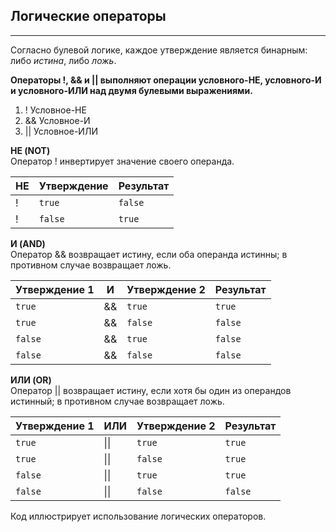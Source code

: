 ## Логические операторы
***
Согласно булевой логике, каждое утверждение является бинарным: либо *истина*, либо *ложь*.

**Операторы !, && и || выполняют операции условного-НЕ, условного-И и условного-ИЛИ над двумя булевыми выражениями.**   
1.  ! Условное-НЕ
2. && Условное-И
3. || Условное-ИЛИ

**НЕ (NOT)**     
Оператор ! инвертирует значение своего операнда.

| НЕ | Утверждение | Результат |
|-----|------------|-----------|
| !   | `true`     | `false`   |
| !   | `false`    | `true`    |

**И (AND)**     
Оператор && возвращает истину, если оба операнда истинны; в противном случае возвращает ложь.

| Утверждение 1 | И   | Утверждение 2 | Результат |
|---------------|-----|---------------|-----------|
| `true`        | &&  | `true`        | `true`    |
| `true`        | &&  | `false`       | `false`   |
| `false`       | &&  | `true`        | `false`   |
| `false`       | &&  | `false`       | `false`   |

**ИЛИ (OR)**     
Оператор || возвращает истину, если хотя бы один из операндов истинный; в противном случае возвращает ложь.

| Утверждение 1  | ИЛИ            | Утверждение 2 | Результат |
|----------------|----------------|---------------|-----------|
| `true`         | &#124;&#124;   | `true`        | `true`    |
| `true`         | &#124;&#124;   | `false`       | `true`    |
| `false`        | &#124;&#124;   | `true`        | `true`    |
| `false`        | &#124;&#124;   | `false`       | `false`   |

Код иллюстрирует использование логических операторов.